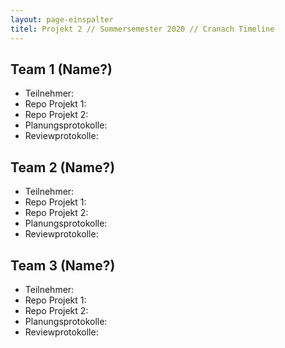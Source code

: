 ```yaml
---
layout: page-einspalter
titel: Projekt 2 // Sommersemester 2020 // Cranach Timeline
---
```


## Team 1 (Name?)

- Teilnehmer:
- Repo Projekt 1:
- Repo Projekt 2:
- Planungsprotokolle:
- Reviewprotokolle:

## Team 2 (Name?)
- Teilnehmer:
- Repo Projekt 1:
- Repo Projekt 2:
- Planungsprotokolle:
- Reviewprotokolle:

## Team 3 (Name?)
- Teilnehmer:
- Repo Projekt 1:
- Repo Projekt 2:
- Planungsprotokolle:
- Reviewprotokolle: